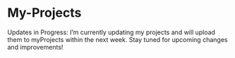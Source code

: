 # My-Projects

Updates in Progress: 
I’m currently updating my projects and will upload them to myProjects within the next week. Stay tuned for upcoming changes and improvements!


